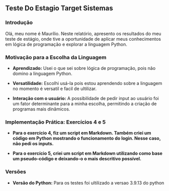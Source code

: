 ## Teste Do Estagio **Target Sistemas**

### Introdução

Olá, meu nome é Maurílio. Neste relatório, apresento os resultados do meu teste de estágio, onde tive a oportunidade de aplicar meus conhecimentos em lógica de programação e explorar a linguagem Python.

### Motivação para a Escolha da Linguagem
* **Aprendizado:** Usei o que sei sobre lógica de programação, pois não domino a linguagem Python.

* **Versatilidade:** Escolhi usá-la pois estou aprendendo sobre a linguagem no momento é versatil e facil de ultilizar.

* **Interação com o usuário:** A possibilidade de pedir input ao usuário foi um fator determinante para a minha escolha, permitindo a criação de programas mais dinâmicos.

### Implementação Prática: Exercícios 4 e 5

* **Para o exercício 4, fiz um script em Markdown. Também criei um código em Python mostrando o funcionamento do login. Nesse caso, não pedi os inputs.**

* **Para o exercício 5, criei um script em Markdown utilizando como base um pseudo-código e deixando-o o mais descritivo possível.**

### Versões

* **Versão do Python:** Para os testes foi ultilizado a versao 3.9.13 do python

